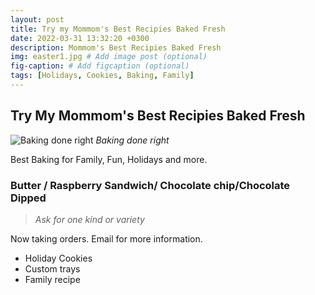 ```yaml
---
layout: post
title: Try my Mommom's Best Recipies Baked Fresh
date: 2022-03-31 13:32:20 +0300
description: Mommom's Best Recipies Baked Fresh
img: easter1.jpg # Add image post (optional)
fig-caption: # Add figcaption (optional)
tags: [Holidays, Cookies, Baking, Family]
---
```

## Try My Mommom's Best Recipies Baked Fresh

![Baking done right]({{site.baseurl}}/assets/img/easter.jpg) *Baking done right*

Best Baking for Family, Fun, Holidays and more. 

### Butter / Raspberry Sandwich/ Chocolate chip/Chocolate Dipped

>*Ask for one kind or variety*

Now taking orders. Email for more information.  

* Holiday Cookies
* Custom trays
* Family recipe

